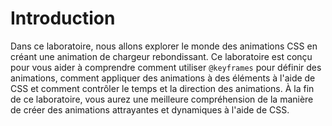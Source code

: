 # Introduction

Dans ce laboratoire, nous allons explorer le monde des animations CSS en créant une animation de chargeur rebondissant. Ce laboratoire est conçu pour vous aider à comprendre comment utiliser `@keyframes` pour définir des animations, comment appliquer des animations à des éléments à l'aide de CSS et comment contrôler le temps et la direction des animations. À la fin de ce laboratoire, vous aurez une meilleure compréhension de la manière de créer des animations attrayantes et dynamiques à l'aide de CSS.
